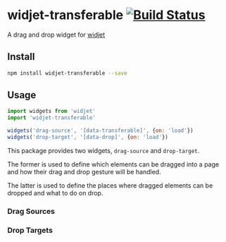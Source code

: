 # widjet-transferable [![Build Status](https://travis-ci.org/abe33/widjet-transferable.svg?branch=master)](https://travis-ci.org/abe33/widjet-transferable)

A drag and drop widget for [widjet](https://github.com/abe33/widjet)

## Install

```sh
npm install widjet-transferable --save
```

## Usage

```js
import widgets from 'widjet'
import 'widjet-transferable'

widgets('drag-source', '[data-transferable]', {on: 'load'})
widgets('drop-target', '[data-drop]', {on: 'load'})
```

This package provides two widgets, `drag-source` and `drop-target`.

The former is used to define which elements can be dragged into a page and how their drag and drop gesture will be handled.

The latter is used to define the places where dragged elements can be dropped and what to do on drop.

### Drag Sources

### Drop Targets
